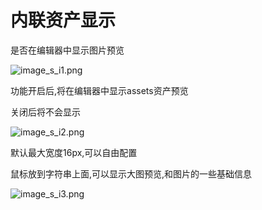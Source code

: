 # 内联资产显示


是否在编辑器中显示图片预览

![image_s_i1.png](image_s_i1.png)


功能开启后,将在编辑器中显示assets资产预览

关闭后将不会显示



![image_s_i2.png](image_s_i2.png)


默认最大宽度16px,可以自由配置


鼠标放到字符串上面,可以显示大图预览,和图片的一些基础信息

![image_s_i3.png](image_s_i3.png)
